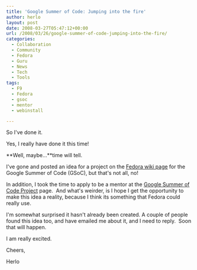 ```yaml
---
title: 'Google Summer of Code: Jumping into the fire'
author: herlo
layout: post
date: 2008-03-27T05:47:12+00:00
url: /2008/03/26/google-summer-of-code-jumping-into-the-fire/
categories:
  - Collaboration
  - Community
  - Fedora
  - Guru
  - News
  - Tech
  - Tools
tags:
  - F9
  - Fedora
  - gsoc
  - mentor
  - webinstall

---
```

So I've done it.

Yes, I really have done it this time!

**Well, maybe&#8230;**time will tell.

I've gone and posted an idea for a project on the <a href="http://fedoraproject.org/wiki/SummerCoding/2008/Ideas#head-840acbe959ff6d0b1ba2e5e6901cc92da75c6090" title="Fedora Webinstall" target="_blank">Fedora wiki page</a> for the Google Summer of Code (GSoC), but that's not all, no!

In addition, I took the time to apply to be a mentor at the <a href="http://code.google.com/soc/2008/mentor_home.html" target="_blank">Google Summer of Code Project</a> page.  And what's weirder, is I hope I get the opportunity to make this idea a reality, because I think its something that Fedora could really use.

I'm somewhat surprised it hasn't already been created. A couple of people found this idea too, and have emailed me about it, and I need to reply.  Soon that will happen.

I am really excited.

Cheers,

Herlo